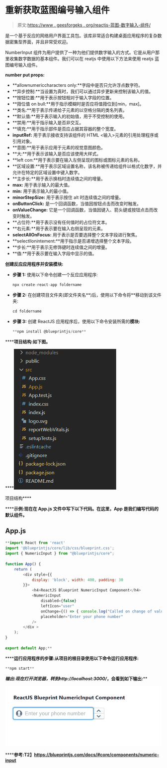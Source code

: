 # 重新获取蓝图编号输入组件

> 原文:[https://www . geesforgeks . org/reactjs-蓝图-数字输入-组件/](https://www.geeksforgeeks.org/reactjs-blueprint-numberinput-component/)

是一个基于反应的网络用户界面工具包。该库非常适合构建桌面应用程序的复杂数据密集型界面，并且非常受欢迎。

NumberInput 组件为用户提供了一种为他们提供数字输入的方式。它是从用户那里收集数字数据的基本组件。我们可以在 reatjs 中使用以下方法来使用 reatjs 蓝图编号输入组件。

**number put props:**

*   **allownumericcharacters only:**字段中是否只允许浮点数字符。
*   **异步控制:**当设置为真时，我们可以通过异步更新来控制该输入的值。
*   **按钮位置:**用于表示按钮相对于输入字段的位置。
*   **箝位值 on bull:**用于指示模糊时是否应将值箝位到[min，max]。
*   **类名:**用于表示传递给子元素的以空格分隔的类名列表。
*   **默认值:**用于表示输入的初始值，用于不受控制的使用。
*   **禁用:**用于指示输入是否非交互。
*   **填充:**用于指示部件是否应占据其容器的整个宽度。
*   **inputRef:** 用于表示接收支持该组件的 HTML <输入>元素的引用处理程序或引用对象。
*   **意图:**用于表示应用于元素的视觉意图颜色。
*   **大:**用于表示该输入是否应该使用大样式。
*   **left con:**用于表示要在输入左侧呈现的图标或图标元素的名称。
*   **区域设置:**用于表示区域设置名称，该名称被传递给组件以格式化数字，并允许在特定的区域设置中键入数字。
*   **主步长:**用于表示换档时连续值之间的增量。
*   **max:** 用于表示输入的最大值。
*   **min:** 用于表示输入的最小值。
*   **minorStepSize:** 用于表示按住 alt 时连续值之间的增量。
*   **onButtonClick:** 是一个回调函数，当值因按钮点击而改变时触发。
*   **onValueChange:** 它是一个回调函数，当值因键入、箭头键或按钮点击而改变时触发。
*   **占位符:**用于表示没有任何值时的占位符文本。
*   **右元素:**用于表示要在输入右侧呈现的元素。
*   **selectAllOnFocus:** 用于表示是否要选择整个文本字段进行聚焦。
*   **selectllonintement:**用于指示是否递增选择整个文本字段。
*   **步长:**用于表示无修饰键时连续值之间的增量。
*   **值:**用于表示要在输入字段中显示的值。

**创建反应应用程序并安装模块:**

*   **步骤 1:** 使用以下命令创建一个反应应用程序:

    ```jsx
    npx create-react-app foldername
    ```

*   **步骤 2:** 在创建项目文件夹(即文件夹名**)后，使用以下命令将**移动到该文件夹:

    ```jsx
    cd foldername
    ```

*   **步骤 3:** 创建 ReactJS 应用程序后，使用以下命令安装所需的****模块:****

    ```jsx
    **npm install @blueprintjs/core**
    ```

******项目结构:**如下图。****

****![](img/f04ae0d8b722a9fff0bd9bd138b29c23.png)

项目结构**** 

******示例:**现在在 **App.js** 文件中写下以下代码。在这里，App 是我们编写代码的默认组件。****

## ****App.js****

```jsx
**import React from 'react'
import '@blueprintjs/core/lib/css/blueprint.css';
import { NumericInput } from "@blueprintjs/core";

function App() {
    return (
        <div style={{
            display: 'block', width: 400, padding: 30
        }}>
            <h4>ReactJS Blueprint NumericInput Component</h4>
            <NumericInput
                disabled={false}
                leftIcon="user"
                onChange={() => { console.log("Called on change of value") }}
                placeholder="Enter your phone number"
            />
        </div >
    );
}

export default App;**
```

******运行应用程序的步骤:**从项目的根目录使用以下命令运行应用程序:****

```jsx
**npm start**
```

******输出:**现在打开浏览器，转到***http://localhost:3000/***，会看到如下输出:****

****![](img/7af8f024838048a90031c91e9558e612.png)****

******参考:**T2】https://blueprintjs.com/docs/#core/components/numeric-input****